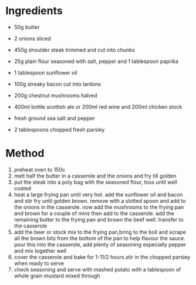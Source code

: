 # Ingredients

-   50g butter

-   2 onions sliced

-   450g shoulder steak trimmed and cut into chunks

-   25g plain flour seasoned with salt, pepper and 1 tablespoon paprika

-   1 tablespoon sunflower oil

-   100g streaky bacon cut into lardons

-   200g chestnut mushrooms halved

-   400ml bottle scottish ale or 200ml red wine and 200ml chicken stock

-   fresh ground sea salt and pepper

-   2 tablespoons chopped fresh parsley

# Method

1.  preheat oven to 150c
2.  melt half the butter in a casserole and the onions and fry till golden
3.  put the steak into a poly bag with the seasoned flour, toss until well coated
4.  heat a large frying pan until very hot. add the sunflower oil and bacon and stir fry until golden brown. remove with a slotted spoon and add to the onions in the casserole. now add the mushrooms to the frying pan and brown for a couple of mins then add to the casserole. add the remaining butter to the frying pan and brown the beef well. transfer to the casserole
5.  add the beer or stock mix to the frying pan,bring to the boil and scrape all the brown bits from the bottom of the pan to help flavour the sauce. pour this into the casserole, add plenty of seasoning especially pepper and mix together well
6.  cover the casserole and bake for 1-11/2 hours.stir in the chopped parsley when ready to serve
7.  check seasoning and serve with mashed potato with a tablespoon of whole grain mustard mixed through

